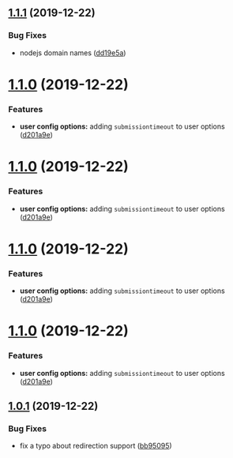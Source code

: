 ## [1.1.1](https://github.com/Djaty/djaty-nodejs/compare/v1.1.0...v1.1.1) (2019-12-22)


### Bug Fixes

* nodejs domain names ([dd19e5a](https://github.com/Djaty/djaty-nodejs/commit/dd19e5a59bfeeb96358a139a3c2688aa950ec2d0))

# [1.1.0](https://github.com/Djaty/djaty-nodejs/compare/v1.0.1...v1.1.0) (2019-12-22)


### Features

* **user config options:** adding `submissiontimeout` to user options ([d201a9e](https://github.com/Djaty/djaty-nodejs/commit/d201a9eea4475f1f2c9e08e7a99b64153afbb98d))

# [1.1.0](https://github.com/Djaty/djaty-nodejs/compare/v1.0.1...v1.1.0) (2019-12-22)


### Features

* **user config options:** adding `submissiontimeout` to user options ([d201a9e](https://github.com/Djaty/djaty-nodejs/commit/d201a9eea4475f1f2c9e08e7a99b64153afbb98d))

# [1.1.0](https://github.com/Djaty/djaty-nodejs/compare/v1.0.1...v1.1.0) (2019-12-22)


### Features

* **user config options:** adding `submissiontimeout` to user options ([d201a9e](https://github.com/Djaty/djaty-nodejs/commit/d201a9eea4475f1f2c9e08e7a99b64153afbb98d))

# [1.1.0](https://github.com/Djaty/djaty-nodejs/compare/v1.0.1...v1.1.0) (2019-12-22)


### Features

* **user config options:** adding `submissiontimeout` to user options ([d201a9e](https://github.com/Djaty/djaty-nodejs/commit/d201a9eea4475f1f2c9e08e7a99b64153afbb98d))

## [1.0.1](https://github.com/Djaty/djaty-nodejs/compare/v1.0.0...v1.0.1) (2019-12-22)


### Bug Fixes

* fix a typo about redirection support ([bb95095](https://github.com/Djaty/djaty-nodejs/commit/bb950954a265aab22569229dece2a56ca496c684))
